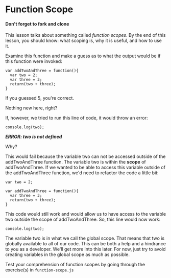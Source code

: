 # Function Scope
#### Don't forget to fork and clone

This lesson talks about something called *function scopes*. By the end of this lesson, you should know: what scoping is, why it is useful, and how to use it.

Examine this function and make a guess as to what the output would be if this function were invoked:
```
var addTwoAndThree = function(){
  var two = 2;
  var three = 3;
  return(two + three);
}
```
If you guessed 5, you're correct. 

Nothing new here, right?

If, however, we tried to run this line of code, it would throw an error:

`console.log(two);`

***ERROR: two is not defined***

Why? 

This would fail because the variable two can not be accessed outside of the addTwoAndThree function. The variable two is within the **scope** of addTwoAndThree. If we wanted to be able to access this variable outside of the addTwoAndThree function, we'd need to refactor the code a little bit:
```
var two = 2;

var addTwoAndThree = function(){
  var three = 3;
  return(two + three);
}
```
This code would still work and would allow us to have access to the variable two outside the scope of addTwoAndThree. 
So, this line would now work:

`console.log(two);`

The variable two is in what we call the global scope. That means that two is globally available to all of our code.
This can be both a help and a hindrance to you as a developer. We'll get more into this later. For now, just try to avoid creating variables in the global scope as much as possible.

Test your comprehension of function scopes by going through the exercise(s) in `function-scope.js`